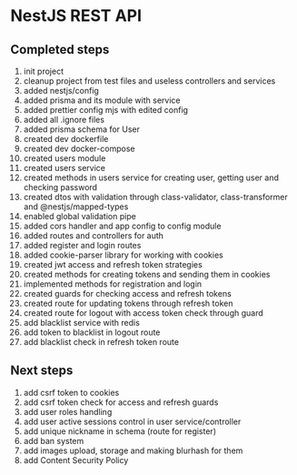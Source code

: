 # NestJS REST API

## Completed steps

1. init project
2. cleanup project from test files and useless controllers and services
3. added nestjs/config
4. added prisma and its module with service
5. added prettier config mjs with edited config
6. added all .ignore files
7. added prisma schema for User
8. created dev dockerfile
9. created dev docker-compose
10. created users module
11. created users service
12. created methods in users service for creating user, getting user and checking password
13. created dtos with validation through class-validator, class-transformer and @nestjs/mapped-types
14. enabled global validation pipe
15. added cors handler and app config to config module
16. added routes and controllers for auth
17. added register and login routes
18. added cookie-parser library for working with cookies
19. created jwt access and refresh token strategies
20. created methods for creating tokens and sending them in cookies
21. implemented methods for registration and login
22. created guards for checking access and refresh tokens
23. created route for updating tokens through refresh token
24. created route for logout with access token check through guard
25. add blacklist service with redis
26. add token to blacklist in logout route
27. add blacklist check in refresh token route

## Next steps

1. add csrf token to cookies 
2. add csrf token check for access and refresh guards 
3. add user roles handling 
4. add user active sessions control in user service/controller 
5. add unique nickname in schema (route for register)
6. add ban system 
7. add images upload, storage and making blurhash for them 
8. add Content Security Policy
